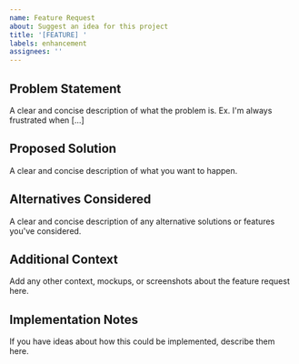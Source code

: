 ```yaml
---
name: Feature Request
about: Suggest an idea for this project
title: '[FEATURE] '
labels: enhancement
assignees: ''
---
```


## Problem Statement
A clear and concise description of what the problem is. Ex. I'm always frustrated when [...]

## Proposed Solution
A clear and concise description of what you want to happen.

## Alternatives Considered
A clear and concise description of any alternative solutions or features you've considered.

## Additional Context
Add any other context, mockups, or screenshots about the feature request here.

## Implementation Notes
If you have ideas about how this could be implemented, describe them here.
